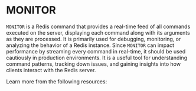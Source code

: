 # MONITOR

`MONITOR` is a Redis command that provides a real-time feed of all commands executed on the server, displaying each command along with its arguments as they are processed. It is primarily used for debugging, monitoring, or analyzing the behavior of a Redis instance. Since `MONITOR` can impact performance by streaming every command in real-time, it should be used cautiously in production environments. It is a useful tool for understanding command patterns, tracking down issues, and gaining insights into how clients interact with the Redis server.

Learn more from the following resources:

